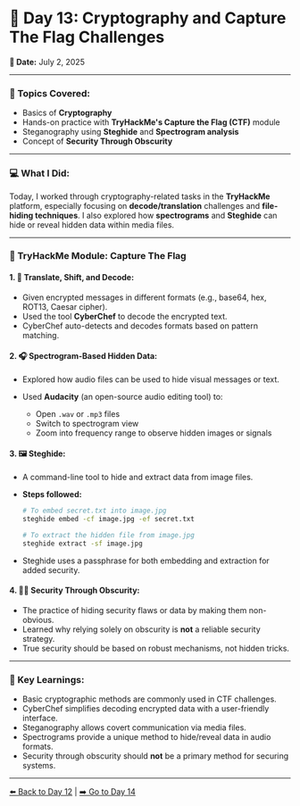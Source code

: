 # 🔖 Day 13: Cryptography and Capture The Flag Challenges

**📅 Date:** July 2, 2025

---

### 🧠 Topics Covered:

* Basics of **Cryptography**
* Hands-on practice with **TryHackMe's Capture the Flag (CTF)** module
* Steganography using **Steghide** and **Spectrogram analysis**
* Concept of **Security Through Obscurity**

---

### 💻 What I Did:

Today, I worked through cryptography-related tasks in the **TryHackMe** platform, especially focusing on **decode/translation** challenges and **file-hiding techniques**. I also explored how **spectrograms** and **Steghide** can hide or reveal hidden data within media files.

---

### 🧩 TryHackMe Module: Capture The Flag

#### 1. 🔡 Translate, Shift, and Decode:

* Given encrypted messages in different formats (e.g., base64, hex, ROT13, Caesar cipher).
* Used the tool **CyberChef** to decode the encrypted text.
* CyberChef auto-detects and decodes formats based on pattern matching.

#### 2. 🎧 Spectrogram-Based Hidden Data:

* Explored how audio files can be used to hide visual messages or text.
* Used **Audacity** (an open-source audio editing tool) to:

  * Open `.wav` or `.mp3` files
  * Switch to spectrogram view
  * Zoom into frequency range to observe hidden images or signals

#### 3. 🖼️ Steghide:

* A command-line tool to hide and extract data from image files.
* **Steps followed:**

  ```bash
  # To embed secret.txt into image.jpg
  steghide embed -cf image.jpg -ef secret.txt

  # To extract the hidden file from image.jpg
  steghide extract -sf image.jpg
  ```
* Steghide uses a passphrase for both embedding and extraction for added security.

#### 4. 🕵️‍♂️ Security Through Obscurity:

* The practice of hiding security flaws or data by making them non-obvious.
* Learned why relying solely on obscurity is **not** a reliable security strategy.
* True security should be based on robust mechanisms, not hidden tricks.

---

### 🧠 Key Learnings:

* Basic cryptographic methods are commonly used in CTF challenges.
* CyberChef simplifies decoding encrypted data with a user-friendly interface.
* Steganography allows covert communication via media files.
* Spectrograms provide a unique method to hide/reveal data in audio formats.
* Security through obscurity should **not** be a primary method for securing systems.

---

[⬅️ Back to Day 12](Day12.md) | [➡️ Go to Day 14](Day14.md)
